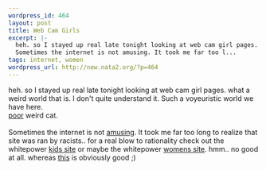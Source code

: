 ```yaml
--- 
wordpress_id: 464
layout: post
title: Web Cam Girls
excerpt: |-
  heh. so I stayed up real late tonight looking at web cam girl pages. what a weird world that is. I don't quite understand it. Such a voyeuristic world we have here. poor weird cat.
  Sometimes the internet is not amusing. It took me far too l...
tags: internet, women
wordpress_url: http://new.nata2.org/?p=464
---
```

heh. so I stayed up real late tonight looking at web cam girl pages. what a weird world that is. I don't quite understand it. Such a voyeuristic world we have here.<br>
<a href="http://us.news1.yimg.com/us.yimg.com/p/rids/20030315/i/1047738430.2885836894.jpg">poor</a> weird cat.<br>
<br>
Sometimes the internet is not <a href="http://www.martinlutherking.org/">amusing</a>. It took me far too long to realize that site was ran by racists.. for a real blow to rationality check out the whitepower <a href="%3Ca%20href=">kids site</a> or maybe the whitepower <a href="http://women.stormfront.org/">womens site</a>. hmm.. no good at all. whereas <a href="http://www.salon.com/mwt/wire/2003/03/14/toddler/index.html">this</a> is obviously good ;)
